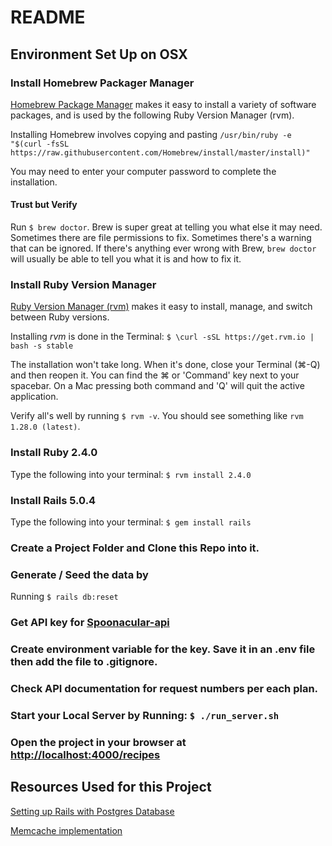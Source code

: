 # README

## Environment Set Up on OSX
### Install Homebrew Packager Manager
[Homebrew Package Manager](http://brew.sh) makes it easy to install a variety of software packages, and is used by the following Ruby Version Manager (rvm).  

Installing Homebrew involves copying and pasting `/usr/bin/ruby -e "$(curl -fsSL https://raw.githubusercontent.com/Homebrew/install/master/install)"`

You may need to enter your computer password to complete the installation.

#### Trust but Verify
Run `$ brew doctor`. Brew is super great at telling you what else it may need. Sometimes there are file permissions to fix. Sometimes there's a warning that can be ignored. If there's anything ever wrong with Brew, `brew doctor` will usually be able to tell you what it is and how to fix it.

### Install Ruby Version Manager
[Ruby Version Manager (rvm)](https://rvm.io/) makes it easy to install, manage, and switch between Ruby versions.

Installing _rvm_ is done in the Terminal: `$ \curl -sSL https://get.rvm.io | bash -s stable`

The installation won't take long. When it's done, close your Terminal (⌘-Q) and then reopen it. You can find the ⌘ or 'Command' key next to your spacebar. On a Mac pressing both command and 'Q' will quit the active application.  

Verify all's well by running `$ rvm -v`. You should see something like `rvm 1.28.0 (latest)`.

### Install Ruby 2.4.0
Type the following into your terminal: `$ rvm install 2.4.0`

### Install Rails 5.0.4
Type the following into your terminal: `$ gem install rails`

### Create a Project Folder and Clone this Repo into it.

### Generate / Seed the data by  
Running `$ rails db:reset`

### Get API key for [Spoonacular-api](https://market.mashape.com/spoonacular/recipe-food-nutrition)

### Create environment variable for the key. Save it in an .env file then add the file to .gitignore.

### Check API documentation for request numbers per each plan.

### Start your Local Server by Running: `$ ./run_server.sh`

### Open the project in your browser at [http://localhost:4000/recipes](http://localhost:4000/recipes)

## Resources Used for this Project
[Setting up Rails with Postgres Database](https://github.com/Ada-Developers-Academy/textbook-curriculum/blob/master/08-rails/how-to-use-postgres.md)

[Memcache implementation](http://vinsol.com/blog/2014/02/11/guide-to-caching-in-rails-using-memcache/)  
